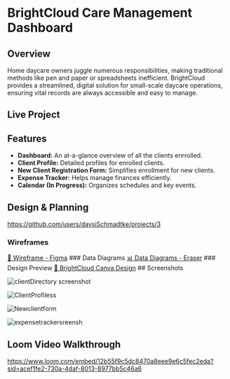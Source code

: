 # BrightCloud Care Management Dashboard

## Overview

Home daycare owners juggle numerous responsibilities, making traditional methods like pen and paper or spreadsheets inefficient. BrightCloud provides a streamlined, digital solution for small-scale daycare operations, ensuring vital records are always accessible and easy to manage.

## Live Project



## Features
* **Dashboard:** An at-a-glance overview of all the clients enrrolled.
* **Client Profile:** Detailed profiles for enrolled clients.
* **New Client Registration Form:** Simplifies enrollment for new clients.
* **Expense Tracker:** Helps manage finances efficiently.
* **Calendar (In Progress):** Organizes schedules and key events.

## Design & Planning
https://github.com/users/daysiSchmadtke/projects/3

### Wireframes
[📌 Wireframe - Figma](https://www.figma.com/your-wireframe-link) ### Data Diagrams
[📊 Data Diagrams - Eraser](https://www.eraser.io/your-data-diagram-link) ### Design Preview
[🎨 BrightCloud Canva Design](https://www.canva.com/your-design-link) ## Screenshots

![clientDirectory screenshot](https://github.com/user-attachments/assets/4eddf62a-01b5-4a1e-8b72-c54b70b01894)


![ClientProfiless](https://github.com/user-attachments/assets/fa6c6737-d939-4ad2-9f4f-4095935a863f)


![Newclientform](https://github.com/user-attachments/assets/6160f042-87b2-4a60-9968-f2ae49d976e6)


![expensetrackersreensh](https://github.com/user-attachments/assets/7bb50dc7-6412-4051-b8e0-0c676afaf35c)


## Loom Video Walkthrough

https://www.loom.com/embed/12b55f9c5dc8470a8eee9e6c5fec2eda?sid=acef1fe2-730a-4daf-8013-8977bb5c46a6 

